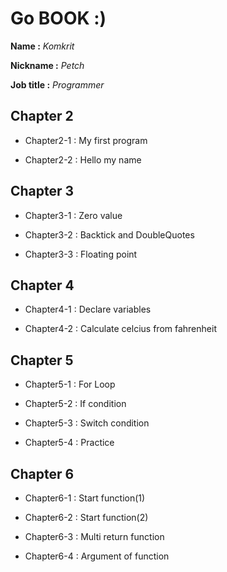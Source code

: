 # Go BOOK :)

**Name :** *Komkrit*

**Nickname :** *Petch*

**Job title :** *Programmer*

## Chapter 2

* Chapter2-1 : My first program

* Chapter2-2 : Hello my name

## Chapter 3

* Chapter3-1 : Zero value

* Chapter3-2 : Backtick and DoubleQuotes

* Chapter3-3 : Floating point

## Chapter 4

* Chapter4-1 : Declare variables

* Chapter4-2 : Calculate celcius from fahrenheit

## Chapter 5

* Chapter5-1 : For Loop

* Chapter5-2 : If condition

* Chapter5-3 : Switch condition

* Chapter5-4 : Practice

## Chapter 6

* Chapter6-1 : Start function(1)

* Chapter6-2 : Start function(2)

* Chapter6-3 : Multi return function

* Chapter6-4 : Argument of function